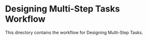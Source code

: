 # Designing Multi-Step Tasks Workflow

This directory contains the workflow for Designing Multi-Step Tasks.
